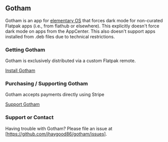 ## Gotham

Gotham is an app for [elementary OS](https://www.elementary.io) that forces dark mode for non-curated Flatpak apps (i.e., from flathub or elsewhere). This explicitly doesn't force dark mode on apps from the AppCenter. This also doesn't support apps installed from .deb files due to technical restrictions.

### Getting Gotham

Gotham is exclusively distributed via a custom Flatpak remote.

[Install Gotham](http://jhaygood86.github.io/gotham/gotham.flatpakref)


### Purchasing / Supporting Gotham

Gotham accepts payments directly using Stripe

[Support Gotham](https://buy.stripe.com/fZe29X6sp1nJ6swcMN)

### Support or Contact

Having trouble with Gotham? Please file an issue at [https://github.com/jhaygood86/gotham/issues].
